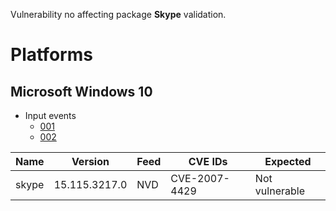 Vulnerability no affecting package **Skype** validation.

# Platforms

## Microsoft Windows 10

- Input events
  - [001](input_001.json)
  - [002](input_002.json)

| Name    |    Version   | Feed | CVE IDs       | Expected       |
|---------|--------------|------|---------------|----------------|
| skype | 15.115.3217.0  | NVD  | CVE-2007-4429 | Not vulnerable |
